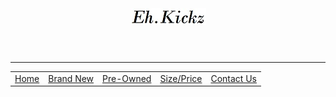 <!DOCTYPE html>
<head><title>Eh.Kickz-Sneaker Reslling Store</title></head>
<body>
<header>
  <a href="index.html">
  <img src="/images/title.jpg" alt"title" title="Eh.Kickz">
  </a>  
</header>
  <hr>
  <nav>
  <table cellspacing="5" cellpadding="5">
    <tr>
<td><a href="home.html">Home</a></td> 
<td><a href="brandnew.html">Brand New</a></td> 
<td><a href="pre-owned.html">Pre-Owned</a></td> 
<td><a href="sizeandprice.html">Size/Price</a></td> 
<td><a href="contactus.html">Contact Us<a/></td>  
    </tr>
</nav>
</body>


